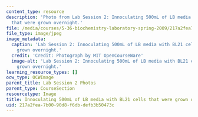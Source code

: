 ```yaml
---
content_type: resource
description: 'Photo from Lab Session 2: Innoculating 500mL of LB media with BL21 cells
  that were grown overnight.'
file: /media/courses/5-36-biochemistry-laboratory-spring-2009/217a2fea7b0090d8f6dbdefb3b50473c_Lab2_1.jpg
file_type: image/jpeg
image_metadata:
  caption: 'Lab Session 2: Innoculating 500mL of LB media with BL21 cells that were
    grown overnight.'
  credit: 'Credit: Photograph by MIT OpenCourseWare'
  image-alt: 'Lab Session 2: Innoculating 500mL of LB media with BL21 cells that were
    grown overnight.'
learning_resource_types: []
ocw_type: OCWImage
parent_title: Lab Session 2 Photos
parent_type: CourseSection
resourcetype: Image
title: Innoculating 500mL of LB media with BL21 cells that were grown overnight
uid: 217a2fea-7b00-90d8-f6db-defb3b50473c
---
```

